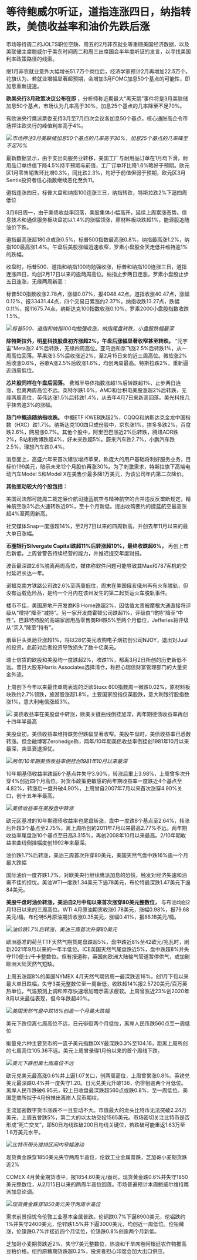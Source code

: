 # 等待鲍威尔听证，道指连涨四日，纳指转跌，美债收益率和油价先跌后涨

市场等待周二的JOLTS职位空缺、周五的2月非农就业等重磅美国经济数据，以及美联储主席鲍威尔于美东时间周二和周三出席国会半年度听证的发言，以寻找美国利率政策路径的线索。

继1月非农就业意外大幅增长51.7万个岗位后，经济学家预计2月再增加22.5万个。花旗认为，若就业增幅显著超预期，会增加3月FOMC加息50个基点的可能性，即加息重新提速。

**欧美央行3月政策决议公布在即**
，分析师称近期最大“黑天鹅”事件将是3月美联储加息50个基点，市场认为几率高于30%，加息25个基点的几率降至不足70%。

有欧洲央行鹰派票委支持3月至7月四次会议各加息50个基点，核心通胀高企令市场押注欧央行的峰值利率高于4%。

![](https://inews.gtimg.com/om_bt/OE4R0cqfVRbxQfS3HEmfJYPBxWc1mnaphFhhiGYE6I9AYAA/1000)_市场押注3月美联储加息50个基点的几率高于30%，加息25个基点的几率降至不足70%_

最新数据显示，由于支出向服务业转移，美国工厂与耐用品订单在1月均下滑，耐用品订单终值下降4.5%持平预期与前值，工厂订单环比降1.6%略好于预期。欧元区1月零售销售环比增0.3%，同比跌2.3%，均好于前值但弱于预期，欧元区3月Sentix投资者信心指数继续恶化至负11。

道指连涨四日，标普大盘和纳指100连涨三日，纳指转跌，特斯拉跌2%下逼四周低位

3月6日周一，由于美债收益率回落，美股集体小幅高开，延续上周累涨态势。信息技术和通信服务板块盘初以1.4%的涨幅领涨，原材料板块跌超1%，能源股追随油价下跌。

道指最高涨超180点或涨0.5%，标普500指数最高涨0.8%，纳指最高涨1.2%，纳指100最高涨1.4%。午盘后美股涨幅迅速收窄，罗素小盘股全天走低并维持逾1%的跌幅。

收盘时，标普500、道指和纳指100均勉强收涨，标普和纳指100连涨三日，道指连涨四日，均创2月17日以来的逾两周高位。纳指止步两日连涨，罗素小盘股止步五日连涨，无缘两周新高：

标普500指数收涨2.78点，涨幅0.07%，报4048.42点。道指收涨40.47点，涨幅0.12%，报33431.44点，四个交易日累涨约2.37%。纳指收跌13.27点，跌幅0.11%，报11675.74点。纳斯达克100指数收涨0.10%，罗素2000小盘股指数收跌1.5%。

![](https://inews.gtimg.com/om_bt/OXgcvePHwjRoIkvbuiLypBZHA3dakZUb2M7HyDbnTkUd8AA/1000)_标普500、道指和纳指100均勉强收涨，纳指尾盘转跌，小盘股跌幅最深_

**除特斯拉外，明星科技股盘初齐涨超2%，午盘后涨幅显著收窄甚至转跌。**
“元宇宙”Meta涨2.4%后转跌，无缘四周高位。亚马逊和奈飞涨2.5%后转跌1%，从一周高位回落。苹果涨3.5%后收涨近2%，至2月15日来的近三周高位。微软涨2%后收涨0.6%，谷歌A涨2.5%后收涨1.6%，均创两周最高。特斯拉跌2%，重新逼近四周低位。

**芯片股同样在午盘后回落。**
费城半导体指数涨超1%后转跌超1%，止步两日连涨，但离两周高位不远。英特尔跌1.6%，AMD和台积电美股涨超2%后转跌，无缘两周高位，英伟达涨1.5%后转跌1.4%，从去年4月7日来新高回落。美光科技几乎抹去逾3%的涨幅。

**热门中概追随纳指收跌。** 中概ETF
KWEB跌超2%，CQQQ和纳斯达克金龙中国指数（HXC）跌1.7%。纳斯达克100四只成份股中，京东涨1%，拼多多跌2%，百度跌2.6%，网易涨0.7%。其他个股中，阿里巴巴涨近2%后转跌，腾讯ADR跌2%，B站和微博跌超4%，好未来跌超5%。蔚来汽车跌2.7%，小鹏汽车跌2.5%，理想汽车跌0.4%。

消息面上，高盛六年来首次建议增持苹果，称庞大的用户基础将利好服务业务，目标价199美元，暗示未来12个月股价再涨30%。为了刺激需求，特斯拉旗下高端电动汽车Model
S和Model X在美售价最多降1万美元，为该公司年内第二次降价。

**其他变动较大的个股包括：**

美国司法部可能周二裁定廉价航司捷蓝航空与精神航空的合并违反反垄断规定，精神航空涨3%后火速转跌近9%，至十个月新低。提出收购要约的捷蓝航空最高涨超4%至两周新高。

社交媒体Snap一度涨超14%，至2月7日以来的四周新高，并创去年11月以来的最大单日涨幅。

**币圈银行Silvergate Capital跌超11%后转涨超10%，最终收跌超6%，**
再创上市后新低，上周曾警告持续经营的能力，并推迟提交年度财报。

波音最深跌2.6%脱离两周高位，媒体称软件问题可能导致其Max和787客机的交付延迟长达一年。

诺福克南方铁路公司跌2.6%至两周低位，周末在美国俄亥俄州再有火车脱轨，但没有运载危险品，是约一个月内在该州发生的第二起货运火车脱轨事件。

楼市不佳，美国房地产开发商KB
Home跌超2%，因估值太贵被摩根大通直接将评级从“增持”降至“减持”。另一家开发商霍顿公司跌超1%，评级由“增持”降至“中性”。巴菲特持股的高端家居用品零售商RH跌5%至两个月低位，Jefferies将评级从“买入”降至“持有”。

烟草巨头奥驰亚涨超1%，将以28亿美元收购电子烟初创公司NJOY，退出对Juul的投资，此前对后者投资导致损失了数十亿美元。

瑞士信贷的欧股和美股均一度跌超2%，收跌1%，都离3月2日所创的历史新低不远。昔日大股东Harris
Associates选择清仓，称担心瑞信财富管理部门的大量资金外流。

上周创下今年以来最佳单周表现的泛欧Stoxx
600指数周一微跌0.02%，原材料板块跌约2.7%领跌，旅游股涨超1.8%。主要国家股指仅英股跌，意大利银行股指数涨1%，意大利电信涨超3%。

![](https://inews.gtimg.com/om_bt/Ok3LDIOWVn4GOruxwziD25ouzCvrQgIqGJO1KqxKhuhQoAA/1000)
美债收益率在美股盘中转涨，欧美关键曲线倒挂加深，两年期德债收益率再创十四年半最高

美股盘初，美债收益率维持跌势但跌幅显著收窄。美股午盘时，美债收益率已悉数转涨。但金融博客Zerohedge称，两年/10年期美债收益率倒挂创1981年10月以来最深，突显衰退担忧。

![](https://inews.gtimg.com/om_bt/OQaI68CIHIZTAbr_tCLaUdVOWb5a5xYeMrnAqQtDMX-iMAA/1000)_两年/10年期美债收益率倒挂创1981年10月以来最深_

10年期基债收益率跌超6个基点并失守3.90%，转涨后重上3.98%，上周曾多次升穿4%创近四个月高位。对货币政策更敏感的两年期收益率一度跌近4个基点至4.82%，转涨后一度升破4.90%，上周曾自2007年7月以来首次涨穿4.90%关口，创十五年半最高。

![](https://inews.gtimg.com/om_bt/Ob3iMcecsSQuKk7ZTft_AjNYQhwnf_YMZSAvQJ2GrhWBQAA/1000)_美债收益率在美股盘中转涨_

欧元区基准的10年期德债收益率也尾盘转涨，盘中一度跌8个基点至2.64%，转涨后升超3个基点至2.75%，离上周所创的2011年7月以来最高2.77%不远。两年期收益率尾盘涨10个基点至日高3.315%，再创2008年10月以来最高。2/10年期收益率曲线倒挂幅度创1992年来最深。

油价跌1.7%后转涨，美油三周首次升穿80美元，美国天然气盘中跌16%逾一个月最大跌幅

国际油价一度齐跌1.7%，对欧美央行继续鹰派加息的恐慌，触发对经济失速和油需不佳的担忧。美油WTI一度跌1.34美元下逼78美元，布伦特最深跌1.47美元下逼84美元。

**美股午盘时油价转涨，美油自2月中旬以来首次涨穿80美元整数位，** 与布油均创2月13日以来的三周高位。WTI
4月原油期货收涨0.78美元，涨幅0.98%，报79.68美元/桶。布伦特5月原油期货收涨0.35美元，涨幅0.41%，报86.18美元/桶。

![](https://inews.gtimg.com/om_bt/OzbU4OV38MAn8xqQ4zVRK24O6wP9PLh9M89_E2wEZwtNIAA/1000)_油价跌1.7%后转涨，美油三周首次升穿80美元_

欧洲基准的荷兰TTF天然气期货尾盘跌超5%，盘中跌近8%至42欧元/兆瓦时，刷新2021年9月以来的一年半低位。ICE英国天然气尾盘跌近5%，盘中跌超8%并失守110便士/千卡整数位。但有报道称，英国向欧洲大陆输气管道暂停供气，或加剧欧洲大陆天然气短缺。

上周五涨超8%的美国NYMEX
4月天然气期货周一最深跌近16%，创1月下旬以来最大单日跌幅，失守3美元整数位至一周新低，收跌超14%报2.5720美元/百万英热单位，气温预测上调和库存快速增加暗示需求疲软。上周曾涨近23%创2020年8月以来最佳表现，但今年跌超40%。

![](https://inews.gtimg.com/om_bt/OOkTWkII9DU07tZtKv1hHmPmzbpG5Hlg37waAvwnv_wVgAA/1000)_美国天然气盘中跌16%创逾一个月最大跌幅_

美元下跌但离七周高位不远，日元徘徊两个月低位，离岸人民币跌560点至一周低位

衡量兑六种主要货币的一篮子美元指数DXY最深跌0.3%至104.16，距离上周所创的七周高位105.36不远。美元上周曾录得1月份以来的首个周线下跌。

![](https://inews.gtimg.com/om_bt/O-DbgMDbDESooTY6shSJZ1_weWGw_xNutF4OmuBy2E_vgAA/1000)_美元下跌但离七周高位不远_

欧元兑美元最高涨0.6%并上逼1.07关口，创两周高位，上周曾累涨0.8%。英镑兑美元最深跌0.4%并一度失守1.20。日元兑美元升破136，仍徘徊逾两个月低位。离岸人民币跌破6.95元，较上日收盘最深跌超560点或跌0.8%，至一周低位。美国芝商所拟于4月份推出离岸人民币期权。

主流加密数字货币涨跌不一且变动不大。市值最大的龙头比特币无法突破2.24万美元，上周五曾跌5%，第二大的以太坊交投1565美元。市场密切关注比特币是否形成“死亡交叉”，即50日均线跌破200日均线关键位，若跌破可能重返1.63万至1.8万美元水平。

![](https://inews.gtimg.com/om_bt/OrQkj1pLt53taGwBe_z28I-K3KZRETQ9haajIKK93ZrzEAA/1000)_比特币带头维持区间内窄幅波动_

现货黄金跌穿1850美元失守两周半高位，伦敦工业金属普跌，芝加哥小麦期货跌近2%

COMEX
4月黄金期货收平，报1854.60美元/盎司。现货黄金跌0.6%并失守1850美元整数位，从2月15日以来的两周半高位回落。市场普遍预计本周鲍威尔维持鹰派加息论调。

![](https://inews.gtimg.com/om_bt/O_-Ogajq8Rz6W86V-eA7xaTo02gZSn3c3zdtio-G0CTsYAA/1000)_现货黄金跌穿1850美元失守两周半高位_

需求前景担忧令伦敦工业基本金属普跌。伦铜跌0.7%下逼8900美元，伦铝跌约1%并失守2400美元，伦锌跌1.5%并下逼3000美元，均创近一周低位。伦铅微涨，伦镍跌0.7%并接近四个月低位，伦锡跌0.8%创逾两个月新低。

芝加哥小麦期货跌近2%，失守7美元整数位，热浪和干旱席卷阿根廷农作物推高豆粕价格。纽约原糖期货跌超0.2%，投资者担心印度会加大出口供应。

